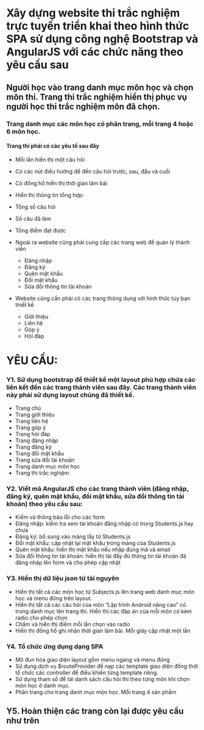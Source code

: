 
# Xây dựng website thi trắc nghiệm trực tuyến triển khai theo hình thức SPA sử dụng công nghệ Bootstrap và AngularJS với các chức năng theo yêu cầu sau
## Người học vào trang danh mục môn học và chọn môn thi. Trang thi trắc nghiệm hiển thị phục vụ người học thi trắc nghiệm môn đã chọn.
### Trang danh mục các môn học có phân trang, mỗi trang 4 hoặc 6 môn học.
#### Trang thi phải có các yêu tố sau đây
- Mỗi lần hiển thị một câu hỏi
- Có các nút điều hướng để đến câu hỏi trước, sau, đầu và cuối
- Có đồng hồ hiển thị thời gian làm bài
- Hiển thị thông tin tổng hợp:
- Tổng số câu hỏi
- Số câu đã làm
- Tổng điểm đạt được

- Ngoài ra website cũng phải cung cấp các trang web để quản lý thành viên
  - Đăng nhập
  - Đăng ký
  - Quên mật khẩu
  - Đổi mật khẩu
  - Sửa đổi thông tin tài khoản
- Website cũng cần phải có các trang thông dụng với hình thức tùy bạn thiết kế
  - Giới thiệu
  - Liên hệ
  - Góp ý
  - Hỏi đáp

# YÊU CẦU:
 
### Y1. Sử dụng bootstrap để thiết kế một layout phù hợp chứa các liên kết đến các trang thành viên sau đây. Các trang thành viên này phải sử dụng layout chúng đã thiết kế.
- Trang chủ
- Trang giới thiệu
- Trang liên hệ
- Trang góp ý
- Trang hỏi đáp
- Trang đăng nhập
- Trang đăng ký
- Trang đổi mật khẩu
- Trang sửa đổi tài khoản
- Trang danh mục môn học
- Trang thi trắc nghiệm

### Y2. Viết mã AngularJS cho các trang thành viên (đăng nhập, đăng ký, quên mật khẩu, đổi mật khẩu, sửa đổi thông tin tài khoản) theo yêu cầu sau:
- Kiểm và thông báo lỗi cho các form
- Đăng nhập: kiểm tra xem tài khoản đăng nhập có trong Students.js hay chưa
- Đăng ký: bổ sung vào mảng lấy từ Students.js
- Đổi mật khẩu: cập nhật lại mật khẩu trong mảng của Students.js
- Quên mật khẩu: hiển thị mật khẩu nếu nhập đúng mã và email
- Sửa đổi thông tin tài khoản: hiển thị tài đầy đủ thông tin tài khoản đã đăng nhập lên form và cho phép cập nhật

### Y3. Hiển thị dữ liệu json từ tài nguyên
- Hiển thị tất cả các môn học từ Subjects.js lên trang web danh mục môn học và menu đứng trên layout.
- Hiển thị tất cả các câu hỏi của môn “Lập trình Android nâng cao” có trong danh mục lên trang thi. Hiển thị các đáp án của mỗi môn có kèm radio cho phép chọn 
- Chấm và hiển thị điểm mỗi lần chọn vào radio
- Hiển thị đồng hồ ghi nhận thời gian làm bài. Mỗi giây cập nhật một lần

### Y4. Tổ chức ứng dụng dạng SPA
- Mô đun hóa giao diện layout gồm menu ngang và menu đứng
- Sử dụng dịch vụ $routeProvider để nạp các template giao diện đồng thời tổ chức các
controller để điều khiển từng template riêng.
- Sử dụng tham số để tải danh sách câu hỏi thi theo từng môn khi chọn môn học ở danh mục.
- Phân trang cho trang danh mục môn học. Mỗi trang 4 sản phẩm

## Y5. Hoàn thiện các trang còn lại được yêu cầu như trên
